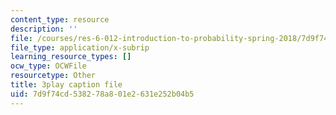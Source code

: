 ```yaml
---
content_type: resource
description: ''
file: /courses/res-6-012-introduction-to-probability-spring-2018/7d9f74cd538278a801e2631e252b04b5_Ne2lmAZI4-I.srt
file_type: application/x-subrip
learning_resource_types: []
ocw_type: OCWFile
resourcetype: Other
title: 3play caption file
uid: 7d9f74cd-5382-78a8-01e2-631e252b04b5
---
```

